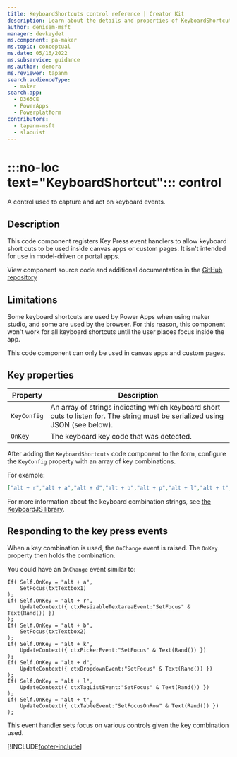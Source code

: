 ```yaml
---
title: KeyboardShortcuts control reference | Creator Kit
description: Learn about the details and properties of KeyboardShortcuts control in the Creator Kit.
author: denisem-msft
manager: devkeydet
ms.component: pa-maker
ms.topic: conceptual
ms.date: 05/16/2022
ms.subservice: guidance
ms.author: demora
ms.reviewer: tapanm
search.audienceType: 
  - maker
search.app: 
  - D365CE
  - PowerApps
  - Powerplatform
contributors:
  - tapanm-msft
  - slaouist
---
```


# :::no-loc text="KeyboardShortcut"::: control

A control used to capture and act on keyboard events.

## Description

This code component registers Key Press event handlers to allow keyboard short cuts to be used inside canvas apps or custom pages. It isn't intended for use in model-driven or portal apps.

View component source code and additional documentation in the [GitHub repository](https://github.com/microsoft/powercat-creator-kit)

## Limitations

Some keyboard shortcuts are used by Power Apps when using maker studio, and some are used by the browser. For this reason, this component won't work for all keyboard shortcuts until the user places focus inside the app.

This code component can only be used in canvas apps and custom pages.

## Key properties

| Property | Description |
| -------- | ----------- |
| `KeyConfig` | An array of strings indicating which keyboard short cuts to listen for. The string must be serialized using JSON (see below). |
| `OnKey` | The keyboard key code that was detected. |

After adding the `KeyboardShortcuts` code component to the form, configure the `KeyConfig` property with an  array of key combinations.

For example:

```json
["alt + r","alt + a","alt + d","alt + b","alt + p","alt + l","alt + t","alt + k"]
```

For more information about the keyboard combination strings, see [the KeyboardJS library](http://itsgreggreg.github.io/KeyboardJS/).

## Responding to the key press events

When a key combination is used, the `OnChange` event is raised. The `OnKey` property then holds the combination.

You could have an `OnChange` event similar to:

```powerapps-dot
If( Self.OnKey = "alt + a",
    SetFocus(txtTextbox1)
);
If( Self.OnKey = "alt + r",
    UpdateContext({ ctxResizableTextareaEvent:"SetFocus" & Text(Rand()) })
);
If( Self.OnKey = "alt + b",
    SetFocus(txtTextbox2)
);
If( Self.OnKey = "alt + k",
    UpdateContext({ ctxPickerEvent:"SetFocus" & Text(Rand()) })
);
If( Self.OnKey = "alt + d",
    UpdateContext({ ctxDropdownEvent:"SetFocus" & Text(Rand()) })
);
If( Self.OnKey = "alt + l",
    UpdateContext({ ctxTagListEvent:"SetFocus" & Text(Rand()) })
);
If( Self.OnKey = "alt + t", 
    UpdateContext({ ctxTableEvent:"SetFocusOnRow" & Text(Rand()) })
);
```

This event handler sets focus on various controls given the key combination used.

[!INCLUDE[footer-include](../../includes/footer-banner.md)]